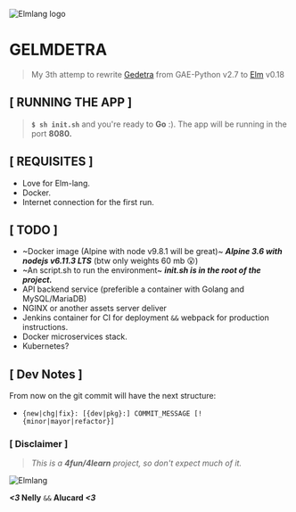 ![Elmlang logo](https://frontendmasters.com/static-assets/workshops/thumbnails/elm.jpg)

# G**ELM**DETRA
>My 3th attemp to rewrite [Gedetra](https://github.com/frismaury/gedetra) from GAE-Python v2.7 to [Elm](http://elm-lang.org/) v0.18

## [ RUNNING THE APP ]
>**`$ sh init.sh`**  and you're ready to **Go** :).
The app will be running in the port **8080.**

## [ REQUISITES ]
- Love for Elm-lang.
- Docker.
- Internet connection for the first run.

## [ TODO ]
- ~Docker image (Alpine with node v9.8.1 will be great)~ _**Alpine 3.6 with nodejs v6.11.3 LTS**_ (btw only weights 60 mb :open_mouth:)
- ~An script.sh to run the environment~ _**init.sh is in the root of the project.**_
- API backend service (preferible a container with Golang and MySQL/MariaDB)
- NGINX or another assets server deliver
- Jenkins container for CI for deployment `&&` webpack for production instructions.
- Docker microservices stack.
- Kubernetes?

## [ Dev Notes ]
From now on the git commit will have the next structure:
- `{new|chg|fix}: [{dev|pkg}:] COMMIT_MESSAGE [!{minor|mayor|refactor}]`

### [ Disclaimer ]
> *This is a **4fun/4learn** project, so don't expect much of it.*

![Elmlang](https://i.imgur.com/1c6FH0f.png)

**_<3_ Nelly** `&&` **Alucard _<3_**
